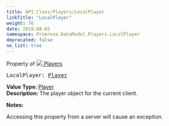 ```yaml
---
title: API:Class/Players/LocalPlayer
linkTitle: "LocalPlayer"
weight: 76
date: 2019-08-02
namespace: Primrose.DataModel.Players.LocalPlayer
deprecated: false
no_list: true
---
```

Property of <a href="/docs/api-reference/Class/Players"><img src="/icons/silk/users.png"/>&nbsp;Players</a>
<pre class="method-declaration">
LocalPlayer: <a class="type" href="/docs/api-reference/Class/Player">Player</a></pre>
<b>Value Type: </b>
<a class="type" href="/docs/api-reference/Class/Player">Player</a>
<br/>
<b>Description: </b>
The player object for the current client.

<b>Notes: </b>
<p class="remarks">
Accessing this property from a server will cause an exception.
</p>
